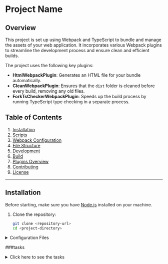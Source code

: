 # Project Name

## Overview
This project is set up using Webpack and TypeScript to bundle and manage the assets of your web application. It incorporates various Webpack plugins to streamline the development process and ensure clean and efficient builds.

The project uses the following key plugins:
- **HtmlWebpackPlugin**: Generates an HTML file for your bundle automatically.
- **CleanWebpackPlugin**: Ensures that the `dist` folder is cleaned before every build, removing any old files.
- **ForkTsCheckerWebpackPlugin**: Speeds up the build process by running TypeScript type checking in a separate process.

## Table of Contents

1. [Installation](#installation)
2. [Scripts](#scripts)
3. [Webpack Configuration](#webpack-configuration)
4. [File Structure](#file-structure)
5. [Development](#development)
6. [Build](#build)
7. [Plugins Overview](#plugins-overview)
8. [Contributing](#contributing)
9. [License](#license)

---

## Installation

Before starting, make sure you have [Node.js](https://nodejs.org/) installed on your machine.

1. Clone the repository:
   ```bash
   git clone <repository-url>
   cd <project-directory>

<details>
  <summary>Configuration Files</summary>

### package.json
<details>
  <summary>Click to show/hide file contents</summary>

```json
{
  "name": "typescript_dependencies",
  "version": "1.0.0",
  "description": "",
  "main": "index.js",
  "scripts": {
    "start-dev": "webpack-dev-server --open",
    "build": "webpack",
    "test": "jest"
  },
  "keywords": [],
  "author": "",
  "license": "ISC",
  "devDependencies": {
    "@babel/plugin-proposal-export-default-from": "^7.5.2",
    "@babel/preset-typescript": "^7.7.2",
    "@types/jest": "^24.0.23",
    "@typescript-eslint/eslint-plugin": "^2.4.0",
    "@typescript-eslint/parser": "^2.4.0",
    "clean-webpack-plugin": "^3.0.0",
    "fork-ts-checker-webpack-plugin": "^1.5.1",
    "html-webpack-plugin": "^3.2.0",
    "jest": "^24.9.0",
    "source-map": "^0.7.3",
    "ts-jest": "^24.1.0",
    "ts-loader": "^6.2.0",
    "typescript": "^3.6.4",
    "webpack": "^4.41.2",
    "webpack-cli": "^3.3.9",
    "webpack-dev-server": "^3.8.2"
  }
}
```
</details>

###.eslintrc.js
<details>
  <summary>Click to show/hide file contents</summary>
```javascript
module.exports =  {
  parser:  '@typescript-eslint/parser',
  extends:  [
    'plugin:@typescript-eslint/recommended',  // Uses the recommended rules from @typescript-eslint/eslint-plugin
  ],
  parserOptions:  {
    ecmaVersion:  2018,
    sourceType:  'module',
  },
  rules:  {
  },
};
```
</details>

###tsconfig.json
<details>
  <summary>Click to show/hide file contents</summary>
{
  "compilerOptions": {
    "outDir": "./dist/",
    "sourceMap": true,
    "noImplicitAny": true,
    "module": "es6",
    "target": "es5",
    "allowJs": true,
    "moduleResolution": "node"
  }
}
</details>

###webpack.config.js
<details>
  <summary>Click to show/hide file contents</summary>
const path = require("path");
const HtmlWebpackPlugin = require('html-webpack-plugin');
const { CleanWebpackPlugin } = require('clean-webpack-plugin');
const ForkTsCheckerWebpackPlugin = require('fork-ts-checker-webpack-plugin');

module.exports = {
  entry: "./js/main.ts",
  devtool: "inline-source-map",
  module: {
    rules: [
      {
        test: /\.tsx?$/,
        loader: 'ts-loader',
        options: {
          transpileOnly: true
        }
      }
    ]
  },
  resolve: {
    extensions: [".tsx", ".ts", ".js"]
  },
  devServer: {
    contentBase: "./dist"
  },
  plugins: [
    new ForkTsCheckerWebpackPlugin(),
    new CleanWebpackPlugin(),
    new HtmlWebpackPlugin({
      title: "Development"
    })
  ],
  output: {
    filename: "bundle.js",
    path: path.resolve(__dirname, "dist")
  }
};
const path = require("path");
const HtmlWebpackPlugin = require('html-webpack-plugin');
const { CleanWebpackPlugin } = require('clean-webpack-plugin');
const ForkTsCheckerWebpackPlugin = require('fork-ts-checker-webpack-plugin');

module.exports = {
  entry: "./js/main.ts",
  devtool: "inline-source-map",
  module: {
    rules: [
      {
        test: /\.tsx?$/,
        loader: 'ts-loader',
        options: {
          transpileOnly: true
        }
      }
    ]
  },
  resolve: {
    extensions: [".tsx", ".ts", ".js"]
  },
  devServer: {
    contentBase: "./dist"
  },
  plugins: [
    new ForkTsCheckerWebpackPlugin(),
    new CleanWebpackPlugin(),
    new HtmlWebpackPlugin({
      title: "Development"
    })
  ],
  output: {
    filename: "bundle.js",
    path: path.resolve(__dirname, "dist")
  }
};
</details>
</details>

###tasks
<details>
  <summary>Click here to see the tasks</summary>

### Task 0: Creating an interface for a student
- Create an interface named `Student`.
- Define properties: `firstName`, `lastName`, `age`, and `location`.
- Store two student objects in an array `studentsList`.
- Render a table using Vanilla JavaScript.

### Task 1: Let's build a Teacher interface
- Create an interface `Teacher` with required and optional fields.
- Allow dynamic addition of properties to the interface.

### Task 2: Extending the Teacher class
- Extend the `Teacher` interface to create a `Directors` interface.
- Add the `numberOfReports` attribute to `Directors`.

### Task 3: Printing teachers
- Create a function `printTeacher` that returns a formatted string from the first and last names.

### Task 4: Writing a class
- Create a class `StudentClass` with methods for homework and name display.

### Task 5: Advanced types Part 1
- Create interfaces `DirectorInterface` and `TeacherInterface`.
- Implement the interfaces in respective classes and provide methods for work tasks.

### Task 6: Creating functions specific to employees
- Write functions `isDirector` and `executeWork` for conditional method execution.

### Task 7: String literal types
- Create a string literal type `Subjects` and a function `teachClass` to handle subject-specific logic.

### Task 8: Ambient Namespaces
- Create an ambient namespace to manage `RowID` and `RowElement` types.
- Implement `CRUD` operations using ambient declarations.

### Task 9: Namespace & Declaration merging
- Use declaration merging to extend a namespace with new class attributes and methods for different subjects (e.g., `Cpp`, `React`, `Java`).

### Task 10: Brand convention & Nominal typing
- Define two interfaces `MajorCredits` and `MinorCredits` and their summing functions with unique branding.

</details>
